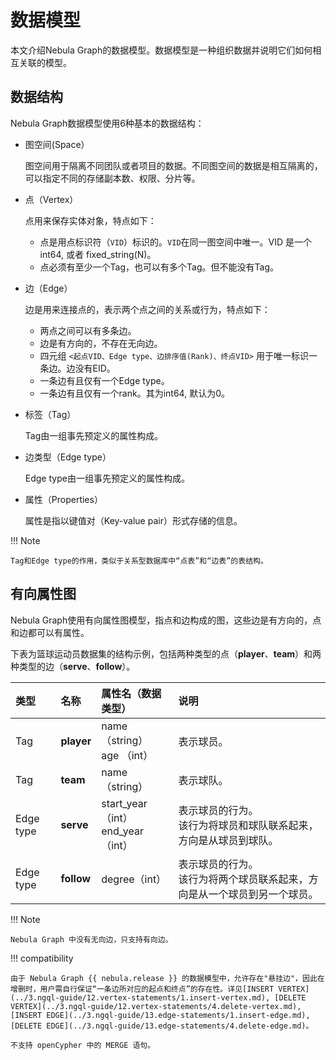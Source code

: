 # 数据模型

本文介绍Nebula Graph的数据模型。数据模型是一种组织数据并说明它们如何相互关联的模型。

## 数据结构

Nebula Graph数据模型使用6种基本的数据结构：

- 图空间(Space）

  图空间用于隔离不同团队或者项目的数据。不同图空间的数据是相互隔离的，可以指定不同的存储副本数、权限、分片等。

- 点（Vertex）

  点用来保存实体对象，特点如下：

  - 点是用点标识符（`VID`）标识的。`VID`在同一图空间中唯一。VID 是一个 int64, 或者 fixed_string(N)。
  - 点必须有至少一个Tag，也可以有多个Tag。但不能没有Tag。

- 边（Edge）

  边是用来连接点的，表示两个点之间的关系或行为，特点如下：
  
  - 两点之间可以有多条边。
  - 边是有方向的，不存在无向边。
  - 四元组 `<起点VID、Edge type、边排序值(Rank)、终点VID>` 用于唯一标识一条边。边没有EID。
  - 一条边有且仅有一个Edge type。
  - 一条边有且仅有一个rank。其为int64, 默认为0。

- 标签（Tag）

  Tag由一组事先预定义的属性构成。

- 边类型（Edge type）

  Edge type由一组事先预定义的属性构成。

- 属性（Properties）

  属性是指以键值对（Key-value pair）形式存储的信息。

!!! Note

    Tag和Edge type的作用，类似于关系型数据库中“点表”和“边表”的表结构。

## 有向属性图

Nebula Graph使用有向属性图模型，指点和边构成的图，这些边是有方向的，点和边都可以有属性。

下表为篮球运动员数据集的结构示例，包括两种类型的点（**player**、**team**）和两种类型的边（**serve**、**follow**）。

| 类型 | 名称 | 属性名（数据类型） | 说明 |
| :--- | :--- | :---| :--- |
|Tag|  **player**      | name （string） <br>age （int）  | 表示球员。  |
|Tag|   **team** |  name （string） |  表示球队。 |
|Edge type|  **serve**  |  start_year （int） <br> end_year （int） | 表示球员的行为。<br>该行为将球员和球队联系起来，方向是从球员到球队。  |
|Edge type|  **follow**  | degree（int）  | 表示球员的行为。<br>该行为将两个球员联系起来，方向是从一个球员到另一个球员。  |

!!! Note

    Nebula Graph 中没有无向边，只支持有向边。

!!! compatibility
    
    由于 Nebula Graph {{ nebula.release }} 的数据模型中，允许存在"悬挂边"，因此在增删时，用户需自行保证“一条边所对应的起点和终点”的存在性。详见[INSERT VERTEX](../3.ngql-guide/12.vertex-statements/1.insert-vertex.md), [DELETE VERTEX](../3.ngql-guide/12.vertex-statements/4.delete-vertex.md), [INSERT EDGE](../3.ngql-guide/13.edge-statements/1.insert-edge.md), [DELETE EDGE](../3.ngql-guide/13.edge-statements/4.delete-edge.md)。

    不支持 openCypher 中的 MERGE 语句。
